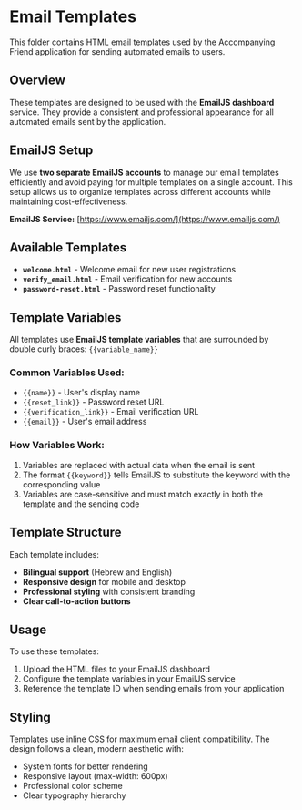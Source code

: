 # Email Templates

This folder contains HTML email templates used by the Accompanying Friend application for sending automated emails to users.

## Overview

These templates are designed to be used with the **EmailJS dashboard** service. They provide a consistent and professional appearance for all automated emails sent by the application.

## EmailJS Setup

We use **two separate EmailJS accounts** to manage our email templates efficiently and avoid paying for multiple templates on a single account. This setup allows us to organize templates across different accounts while maintaining cost-effectiveness.

**EmailJS Service:** [https://www.emailjs.com/](https://www.emailjs.com/)

## Available Templates

- **`welcome.html`** - Welcome email for new user registrations
- **`verify_email.html`** - Email verification for new accounts
- **`password-reset.html`** - Password reset functionality

## Template Variables

All templates use **EmailJS template variables** that are surrounded by double curly braces: `{{variable_name}}`

### Common Variables Used:

- `{{name}}` - User's display name
- `{{reset_link}}` - Password reset URL
- `{{verification_link}}` - Email verification URL
- `{{email}}` - User's email address

### How Variables Work:

1. Variables are replaced with actual data when the email is sent
2. The format `{{keyword}}` tells EmailJS to substitute the keyword with the corresponding value
3. Variables are case-sensitive and must match exactly in both the template and the sending code

## Template Structure

Each template includes:

- **Bilingual support** (Hebrew and English)
- **Responsive design** for mobile and desktop
- **Professional styling** with consistent branding
- **Clear call-to-action buttons**

## Usage

To use these templates:

1. Upload the HTML files to your EmailJS dashboard
2. Configure the template variables in your EmailJS service
3. Reference the template ID when sending emails from your application

## Styling

Templates use inline CSS for maximum email client compatibility. The design follows a clean, modern aesthetic with:

- System fonts for better rendering
- Responsive layout (max-width: 600px)
- Professional color scheme
- Clear typography hierarchy
